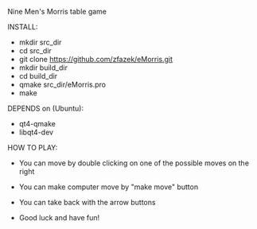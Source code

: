 
Nine Men's Morris table game

INSTALL:
- mkdir src_dir
- cd src_dir
- git clone https://github.com/zfazek/eMorris.git
- mkdir build_dir
- cd build_dir
- qmake src_dir/eMorris.pro
- make

DEPENDS on (Ubuntu):
- qt4-qmake
- libqt4-dev 

HOW TO PLAY:
- You can move by double clicking on one of the possible moves on the right
- You can make computer move by "make move" button
- You can take back with the arrow buttons

- Good luck and have fun!

